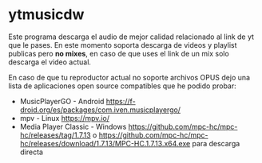 # ytmusicdw
Este programa descarga el audio de mejor calidad relacionado al link de yt que le pases.
En este momento soporta descarga de videos y playlist publicas pero **no mixes**, en caso de que uses el link de un mix solo descarga el video actual.

En caso de que tu reproductor actual no soporte archivos OPUS dejo una lista de aplicaciones open source compatibles que he podido probar:
* MusicPlayerGO - Android https://f-droid.org/es/packages/com.iven.musicplayergo/
* mpv - Linux https://mpv.io/
* Media Player Classic - Windows https://github.com/mpc-hc/mpc-hc/releases/tag/1.7.13 o https://github.com/mpc-hc/mpc-hc/releases/download/1.7.13/MPC-HC.1.7.13.x64.exe para descarga directa
